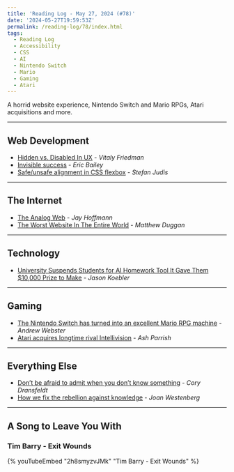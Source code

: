 ```yaml
---
title: 'Reading Log - May 27, 2024 (#78)'
date: '2024-05-27T19:59:53Z'
permalink: /reading-log/78/index.html
tags:
  - Reading Log
  - Accessibility
  - CSS
  - AI
  - Nintendo Switch
  - Mario
  - Gaming
  - Atari
---
```


A horrid website experience, Nintendo Switch and Mario RPGs, Atari acquisitions and more.
<!-- excerpt -->

---

## Web Development

- [Hidden vs. Disabled In UX](https://www.smashingmagazine.com/2024/05/hidden-vs-disabled-ux/) - *Vitaly Friedman*
- [Invisible success](https://ericwbailey.website/published/invisible-success/) - *Eric Bailey*
- [Safe/unsafe alignment in CSS flexbox](https://www.stefanjudis.com/today-i-learned/safe-unsafe-alignment-in-css-flexbox/) - *Stefan Judis*

---

## The Internet

- [The Analog Web](https://thehistoryoftheweb.com/the-analog-web/) - *Jay Hoffmann*
- [The Worst Website In The Entire World](https://matduggan.com/the-worst-website-in-the-entire-world/) - *Matthew Duggan*

---

## Technology

- [University Suspends Students for AI Homework Tool It Gave Them $10,000 Prize to Make](https://www.404media.co/university-suspends-students-for-ai-homework-tool-it-paid-them-10-000-to-make/) - *Jason Koebler*

---

## Gaming

- [The Nintendo Switch has turned into an excellent Mario RPG machine](https://www.theverge.com/24162364/paper-mario-rpg-nintendo-switch) - *Andrew Webster*
- [Atari acquires longtime rival Intellivision](https://www.theverge.com/2024/5/23/24163176/atari-acquires-intellivision-amico-console) - *Ash Parrish*

---

## Everything Else

- [Don’t be afraid to admit when you don’t know something](https://coryd.dev/posts/2024/dont-be-afraid-to-admin-when-you-dont-know-something/) - *Cory Dransfeldt*
- [How we fix the rebellion against knowledge](https://joanwestenberg.com/blog/vlze6zsss80jh0xbew8e3ukxl4voxp) - *Joan Westenberg*

---

## A Song to Leave You With

### Tim Barry - Exit Wounds

{% youTubeEmbed "2h8smyzvJMk" "Tim Barry - Exit Wounds" %}

